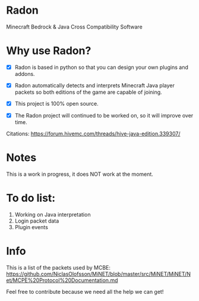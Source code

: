 # Radon
Minecraft Bedrock &amp; Java Cross Compatibility Software

# Why use Radon?
-   [x] Radon is based in python so that you can design your own plugins and addons.

-   [x] Radon automatically detects and interprets Minecraft Java player packets so both editions of the game are capable of joining.

-   [x] This project is 100% open source.

-   [x] The Radon project will continued to be worked on, so it will improve over time.

Citations:
https://forum.hivemc.com/threads/hive-java-edition.339307/

# Notes
This is a work in progress, it does NOT work at the moment.

# To do list:
1. Working on Java interpretation
2. Login packet data
3. Plugin events

# Info
This is a list of the packets used by MCBE: https://github.com/NiclasOlofsson/MiNET/blob/master/src/MiNET/MiNET/Net/MCPE%20Protocol%20Documentation.md

Feel free to contribute because we need all the help we can get!
